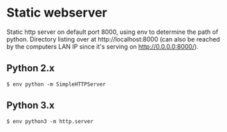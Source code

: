 # Static webserver

Static http server on default port 8000, using env to determine the path of python. Directory listing over at http://localhost:8000 (can also be reached by the computers LAN IP since it's serving on http://0.0.0.0:8000/).

## Python 2.x

```shell
$ env python -m SimpleHTTPServer
```

## Python 3.x

```shell
$ env python3 -m http.server
```